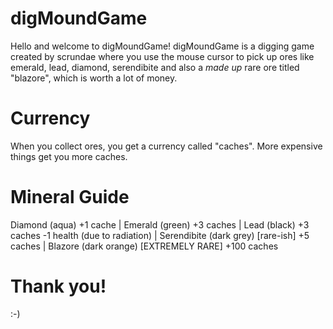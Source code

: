 # digMoundGame
Hello and welcome to digMoundGame! digMoundGame is a digging game created by scrundae where you use the mouse cursor to pick up ores like emerald, lead, diamond, serendibite and also a *made up* rare ore titled "blazore", which is worth a lot of money.
# Currency
When you collect ores, you get a currency called "caches". More expensive things get you more caches.
# Mineral Guide
Diamond (aqua) +1 cache
|
Emerald (green) +3 caches
|
Lead (black) +3 caches -1 health (due to radiation)
|
Serendibite (dark grey) [rare-ish] +5 caches
|
Blazore (dark orange) [EXTREMELY RARE] +100 caches
# Thank you!
:-)
